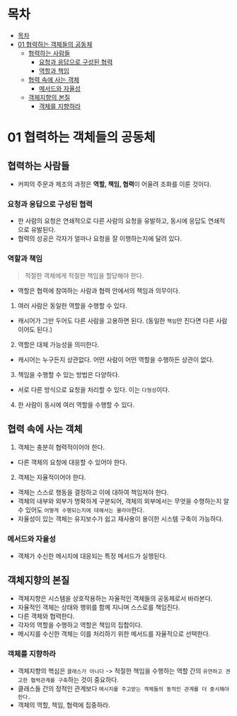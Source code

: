 # 목차

- [목차](#목차)
- [01 협력하는 객체들의 공동체](#01-협력하는-객체들의-공동체)
  - [협력하는 사람들](#협력하는-사람들)
    - [요청과 응답으로 구성된 협력](#요청과-응답으로-구성된-협력)
    - [역할과 책임](#역할과-책임)
  - [협력 속에 사는 객체](#협력-속에-사는-객체)
    - [메서드와 자율성](#메서드와-자율성)
  - [객체지향의 본질](#객체지향의-본질)
    - [객체를 지향하라](#객체를-지향하라)


# 01 협력하는 객체들의 공동체

## 협력하는 사람들
- 커피의 주문과 제조의 과정은 **역할, 책임, 협력**이 어울려 조화를 이룬 것이다.

### 요청과 응답으로 구성된 협력
- 한 사람의 요청은 연쇄적으로 다른 사람의 요청을 유발하고, 동시에 응답도 연쇄적으로 유발된다.
- 협력의 성공은 각자가 얼마나 요청을 잘 이행하는지에 달려 있다.

### 역할과 책임
> 적절한 객체에게 적절한 책임을 할당해야 한다.


- 역할은 협력에 참여하는 사람과 협력 안에서의 책임과 의무이다.
1. 여러 사람은 동일한 역할을 수행할 수 있다.
- 캐시어가 그만 두어도 다른 사람을 고용하면 된다. (동일한 `책임`만 진다면 다른 사람이어도 된다.)
2. 역할은 대체 가능성을 의미한다.
- 캐시어는 누구든지 상관없다. 어떤 사람이 어떤 역할을 수행하든 상관이 없다.
3. 책임을 수행할 수 있는 방법은 다양하다.
- 서로 다른 방식으로 요청을 처리할 수 있다. 이는 `다형성`이다.
4. 한 사람이 동시에 여러 역할을 수행할 수 있다.

## 협력 속에 사는 객체
1. 객체는 충분히 협력적이어야 한다.
- 다른 객체의 요청에 대응할 수 있어야 한다.
2. 객체는 자율적이어야 한다.
- 객체는 스스로 행동을 결정하고 이에 대하여 책임져야 한다.
- 객체의 내부와 외부가 명확하게 구분되어, 객체의 외부에서는 무엇을 수행하는지 알 수 있어도 `어떻게 수행되는지에 대해서는 몰라야`한다.
- 자율성이 있는 객체는 유지보수가 쉽고 재사용이 용이한 시스템 구축이 가능하다.
 
 
### 메서드와 자율성
- 객체가 수신한 메시지에 대응되는 특정 메서드가 실행된다.

## 객체지향의 본질
- 객체지향은 시스템을 상호작용하는 자율적인 객체들의 공동체로서 바라본다.
- 자율적인 객체는 상태와 행위를 함께 지니며 스스로를 책임진다.
- 다른 객체와 협력한다.
- 각자의 역할을 수행하고 역할은 책임의 집합이다.
- 메시지를 수신한 객체는 이를 처리하기 위한 메서드를 자율적으로 선택한다.

### 객체를 지향하라
- 객체지향의 핵심은 `클래스가 아니다` -> 적절한 책임을 수행하는 역할 간의 `유연하고 견고한 협력관계를 구축`하는 것이 중요하다.
- 클래스들 간의 정적인 관계보다 `메시지를 주고받는 객체들의 동적인 관계를 더 중시해야 한다.`
- 객체의 역할, 책임, 협력에 집중하라.
